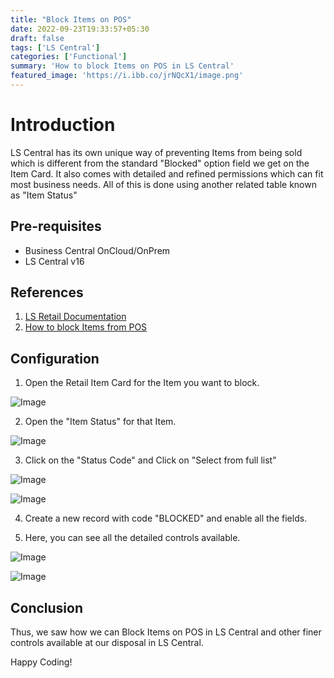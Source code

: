 ```yaml
---
title: "Block Items on POS"
date: 2022-09-23T19:33:57+05:30
draft: false
tags: ['LS Central']
categories: ['Functional']
summary: 'How to block Items on POS in LS Central'
featured_image: 'https://i.ibb.co/jrNQcX1/image.png'
---
```


# Introduction
LS Central has its own unique way of preventing Items from being sold which is different from the standard "Blocked" option field we get on the Item Card.
It also comes with detailed and refined permissions which can fit most business needs.
All of this is done using another related table known as "Item Status" 

## Pre-requisites
- Business Central OnCloud/OnPrem
- LS Central v16

## References
1. [LS Retail Documentation](https://help.lscentral.lsretail.com/Content/Fields/T_10001403.htm)
2. [How to block Items from POS](https://www.navisiontech.com/how-to-block-items-from-sale-at-the-pos/)

## Configuration
1. Open the Retail Item Card for the Item you want to block.

![Image](https://i.ibb.co/8BH9CWm/image.png)

2. Open the "Item Status" for that Item.

![Image](https://i.ibb.co/Hgytc0T/image.png)

3. Click on the "Status Code" and Click on "Select from full list"

![Image](https://i.ibb.co/pfVH1KH/image.png)

![Image](https://i.ibb.co/k3yb1D1/image.png)

4. Create a new record with code "BLOCKED" and enable all the fields.

5. Here, you can see all the detailed controls available.

![Image](https://i.ibb.co/vX0K71T/image.png)

![Image](https://i.ibb.co/jrNQcX1/image.png)

## Conclusion
Thus, we saw how we can Block Items on POS in LS Central and other finer controls available at our disposal in LS Central.

Happy Coding!